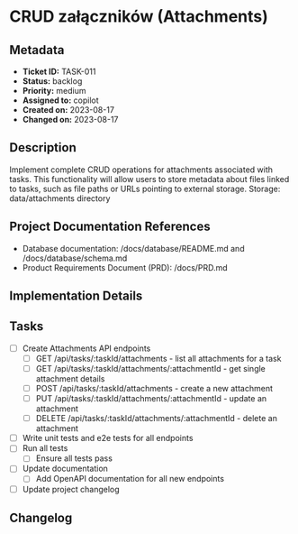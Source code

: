 # CRUD załączników (Attachments)

## Metadata
* **Ticket ID:** TASK-011
* **Status:** backlog
* **Priority:** medium
* **Assigned to:** copilot
* **Created on:** 2023-08-17
* **Changed on:** 2023-08-17

## Description
Implement complete CRUD operations for attachments associated with tasks. This functionality will allow users to store metadata about files linked to tasks, such as file paths or URLs pointing to external storage. Storage: data/attachments directory

## Project Documentation References
* Database documentation: /docs/database/README.md and /docs/database/schema.md
* Product Requirements Document (PRD): /docs/PRD.md

## Implementation Details

## Tasks
- [ ] Create Attachments API endpoints
  - [ ] GET /api/tasks/:taskId/attachments - list all attachments for a task
  - [ ] GET /api/tasks/:taskId/attachments/:attachmentId - get single attachment details
  - [ ] POST /api/tasks/:taskId/attachments - create a new attachment
  - [ ] PUT /api/tasks/:taskId/attachments/:attachmentId - update an attachment
  - [ ] DELETE /api/tasks/:taskId/attachments/:attachmentId - delete an attachment
- [ ] Write unit tests and e2e tests for all endpoints
- [ ] Run all tests 
  - [ ] Ensure all tests pass
- [ ] Update documentation
  - [ ] Add OpenAPI documentation for all new endpoints
- [ ] Update project changelog

## Changelog
